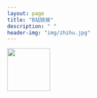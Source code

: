```yaml
---
layout: page
title: "B站链接"
description: " "
header-img: "img/zhihu.jpg"
---
```




<a href="https://space.bilibili.com/545545/#/" target="_blank"><img src="https://github.com/feiyuii/feiyuii.github.io/blob/master/img/crowds/handshot.png?raw=true" height="100" width="100" /></a>




